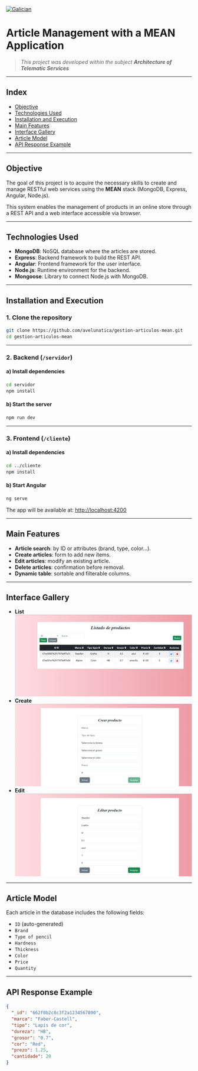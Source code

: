 [![Galician](https://raw.githubusercontent.com/stevenrskelton/flag-icon/master/png/16/country-4x3/es-gal.png "Galego")](readme.md)

# Article Management with a MEAN Application

> *This project was developed within the subject **Architecture of Telematic Services***

---

## Index

- [Objective](#-objective)
- [Technologies Used](#-technologies-used)
- [Installation and Execution](#-installation-and-execution)
- [Main Features](#-main-features)
- [Interface Gallery](#-interface-gallery)
- [Article Model](#-article-model)
- [API Response Example](#-api-response-example)

---

## Objective

The goal of this project is to acquire the necessary skills to create and manage RESTful web services using the **MEAN** stack (MongoDB, Express, Angular, Node.js).

This system enables the management of products in an online store through a REST API and a web interface accessible via browser.

---

## Technologies Used

- **MongoDB**: NoSQL database where the articles are stored.
- **Express**: Backend framework to build the REST API.
- **Angular**: Frontend framework for the user interface.
- **Node.js**: Runtime environment for the backend.
- **Mongoose**: Library to connect Node.js with MongoDB.

---

## Installation and Execution

### 1. Clone the repository

```bash
git clone https://github.com/avelunatica/gestion-articulos-mean.git
cd gestion-articulos-mean
```

---

### 2. Backend (`/servidor`)

#### a) Install dependencies

```bash
cd servidor
npm install
```

#### b) Start the server

```bash
npm run dev
```

---

### 3. Frontend (`/cliente`)

#### a) Install dependencies

```bash
cd ../cliente
npm install
```

#### b) Start Angular

```bash
ng serve
```

The app will be available at: [http://localhost:4200](http://localhost:4200)

---

## Main Features

- **Article search**: by ID or attributes (brand, type, color...).
- **Create articles**: form to add new items.
- **Edit articles**: modify an existing article.
- **Delete articles**: confirmation before removal.
- **Dynamic table**: sortable and filterable columns.

---

## Interface Gallery

- **List**
![](Listado.png)
- **Create**
![](crear_producto.png)
- **Edit**
![](editar_producto.png)

---

## Article Model

Each article in the database includes the following fields:

- `ID` (auto-generated)
- `Brand`
- `Type of pencil`
- `Hardness`
- `Thickness`
- `Color`
- `Price`
- `Quantity`

---

## API Response Example

```json
{
  "_id": "662f0b2c8c3f2a1234567890",
  "marca": "Faber-Castell",
  "tipo": "Lapis de cor",
  "dureza": "HB",
  "grosor": "0.7",
  "cor": "Red",
  "prezo": 1.25,
  "cantidade": 20
}
```

